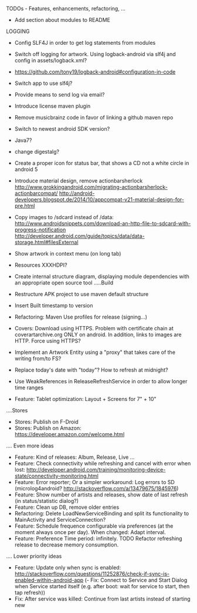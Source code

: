 TODOs - Features, enhancements, refactoring, ...

- Add section about modules to README 

LOGGING 
- Config SLF4J in order to get log statements from modules
- Switch off logging for artwork. Using logback-android via slf4j and config in assets/logback.xml?
- https://github.com/tony19/logback-android#configuration-in-code
- Switch app to use slf4j?
- Provide means to send log via email?

- Introduce license maven plugin
- Remove musicbrainz code in favor of linking a github maven repo
- Switch to newest android SDK version?
- Java7?
- change digestalg?
- Create a proper icon for status bar, that shows a CD not a white circle in android 5

- Introduce material design, remove actionbarsherlock
http://www.grokkingandroid.com/migrating-actionbarsherlock-actionbarcompat/
http://android-developers.blogspot.de/2014/10/appcompat-v21-material-design-for-pre.html

- Copy images to /sdcard instead of /data: 
http://www.androidsnippets.com/download-an-http-file-to-sdcard-with-progress-notification
http://developer.android.com/guide/topics/data/data-storage.html#filesExternal

- Show artwork in context menu (on long tab)
- Resources XXXHDPI?

- Create internal structure diagram, displaying module dependencies with an appropriate open source tool
.....Build
- Restructure APK project to use maven default structure
- Insert Built timestamp to version
- Refactoring: Maven Use profiles for release (signing...)

- Covers: Download using HTTPS. Problem with certificate chain at coverartarchive.org ONLY on android. In addition, links to images are HTTP. Force using HTTPS?

- Implement an Artwork Entity using a "proxy" that takes care of the writing from/to FS?
- Replace today's date with "today"? How to refresh at midnight?
- Use WeakReferences in ReleaseRefreshService in order to allow longer time ranges

- Feature: Tablet optimization: Layout + Screens for 7" + 10"

....Stores
- Stores: Publish on F-Droid
- Stores: Publish on Amazon: https://developer.amazon.com/welcome.html


.... Even more ideas
- Feature: Kind of releases: Album, Release, Live ...
- Feature: Check connectivity while refreshing and cancel with error when lost: http://developer.android.com/training/monitoring-device-state/connectivity-monitoring.html
- Feature: Error reporter; Or a simpler workaround: Log errors to SD (microlog4android? http://stackoverflow.com/a/13479675/1845976)
- Feature: Show number of artists and releases, show date of last refresh (in status/statistic dialog?)
- Feature: Clean up DB, remove older entries
- Refactoring: Delete LoadNewServiceBinding and split its functionality to MainActivity and  ServiceConnection?
- Feature: Schedule frequence configurable via preferences (at the moment always once per day). When changed: Adapt interval.
- Feature: Preference Time period: infinitely. TODO Refactor refreshing release to decrease memory consumption.

.... Lower priority ideas
- Feature: Update only when sync is enabled: http://stackoverflow.com/questions/11252876/check-if-sync-is-enabled-within-android-app
(- Fix: Connect to Service and Start Dialog when Service started itself (e.g. after boot: wait for service to start, then tap refresh)) 
- Fix: After service was killed: Continue from last artists instead of starting new




